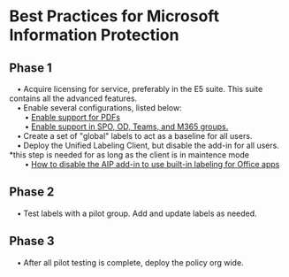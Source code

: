 <h1>Best Practices for Microsoft Information Protection</h1>
<h2>Phase 1</h2>
&emsp;• Acquire licensing for service, preferably in the E5 suite. This suite contains all the advanced features.</br>
&emsp;• Enable several configurations, listed below:</br>
&emsp;&emsp;• <a href="https://github.com/Leafry/AzureAndO365Scripts/blob/main/O365_Compliance_Portal_Services/MIP/Configuration/Enabel_Labels_PDFs.ps1">Enable support for PDFs</a></br>
&emsp;&emsp;• <a href="https://github.com/Leafry/AzureAndO365Scripts/blob/main/O365_Compliance_Portal_Services/MIP/Configuration/Enable_Labels_SPO_Sites_Teams_M365_Groups.ps1">Enable support in SPO, OD, Teams, and M365 groups.</a></br>
&emsp;• Create a set of "global" labels to act as a baseline for all users.</br>
&emsp;• Deploy the Unified Labeling Client, but disable the add-in for all users. *this step is needed for as long as the client is in maintence mode</br>
&emsp;&emsp;• <a href="https://docs.microsoft.com/en-us/microsoft-365/compliance/sensitivity-labels-aip?view=o365-worldwide#how-to-disable-the-aip-add-in-to-use-built-in-labeling-for-office-apps">How to disable the AIP add-in to use built-in labeling for Office apps</a><br>

<h2>Phase 2</h2>
&emsp;• Test labels with a pilot group. Add and update labels as needed.</br>

<h2>Phase 3</h2>
&emsp;• After all pilot testing is complete, deploy the policy org wide.</br>

